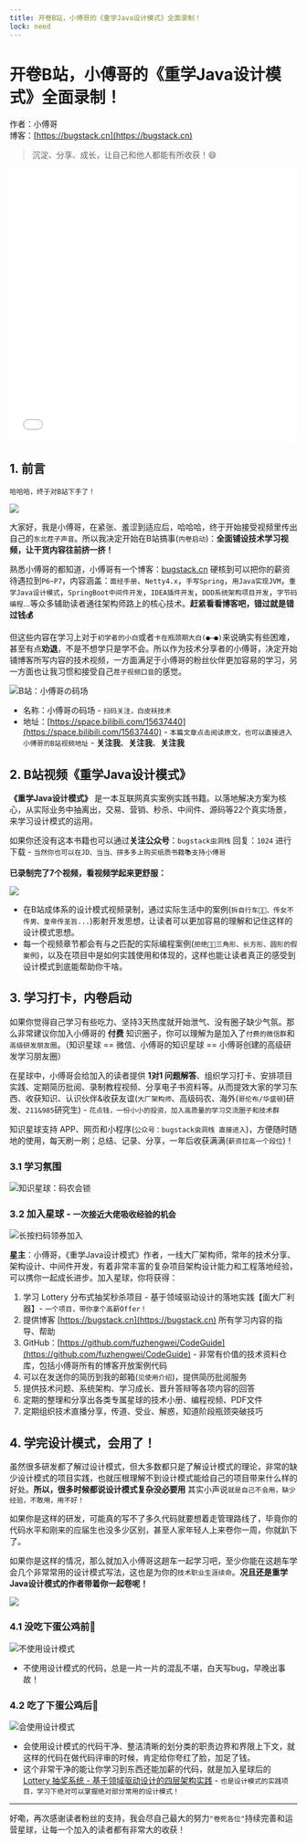 ```yaml
---
title: 开卷B站，小傅哥的《重学Java设计模式》全面录制！ 
lock: need
---
```


# 开卷B站，小傅哥的《重学Java设计模式》全面录制！ 

作者：小傅哥
<br/>博客：[https://bugstack.cn](https://bugstack.cn)

> 沉淀、分享、成长，让自己和他人都能有所收获！😄

<iframe id="B-Video" src="//player.bilibili.com/player.html?aid=424147186&bvid=BV1D341177SV&cid=512447853&page=1" scrolling="no" border="0" frameborder="no" framespacing="0" allowfullscreen="true" width="100%" height="480"> </iframe>

## 1. 前言

`哈哈哈，终于对B站下手了！`

![](https://bugstack.cn/images/article/develop/develop-220312-01.gif)

大家好，我是小傅哥，在紧张、羞涩到适应后，哈哈哈，终于开始接受视频里传出自己的`东北茬子声音`。所以我决定开始在B站搞事(`内卷启动`)：**全面铺设技术学习视频，让干货内容往前挤一挤！**

熟悉小傅哥的都知道，小傅哥有一个博客：[bugstack.cn](https://bugstack.cn/) 硬核到可以把你的薪资待遇拉到`P6~P7`，内容涵盖：`面经手册`、`Netty4.x`，`手写Spring`，`用Java实现JVM`，`重学Java设计模式`，`SpringBoot中间件开发`，`IDEA插件开发`，`DDD系统架构项目开发`，`字节码编程`...等众多辅助读者通往架构师路上的核心技术。**赶紧看看博客吧，错过就是错过钱💰**

但这些内容在学习上对于`初学者的小白`或者`卡在瓶颈期大白(●—●)`来说确实有些困难，甚至有点**劝退**，不是不想学只是学不会。所以作为技术分享者的小傅哥，决定开始铺博客所写内容的技术视频，一方面满足于小傅哥的粉丝伙伴更加容易的学习，另一方面也让我习惯和接受自己`茬子视频口音`的感觉。

![B站：小傅哥の码场](https://bugstack.cn/images/article/develop/develop-220312-02.png)

- 名称：小傅哥の码场 - `扫码关注，白皮袄技术`
- 地址：[https://space.bilibili.com/15637440](https://space.bilibili.com/15637440) - `本篇文章点击阅读原文，也可以直接进入小傅哥的B站视频地址` - **关注我**、**关注我**、**关注我**

## 2. B站视频《重学Java设计模式》

**《重学Java设计模式》** 是一本互联网真实案例实践书籍。以落地解决方案为核心，从实际业务中抽离出，交易、营销、秒杀、中间件、源码等22个真实场景，来学习设计模式的运用。

如果你还没有这本书籍也可以通过**关注公众号**：`bugstack虫洞栈` 回复：`1024` 进行下载 - `当然你也可以在JD、当当、拼多多上购买纸质书籍📚支持小傅哥`

**已录制完了7个视频，看视频学起来更舒服：**

![](https://bugstack.cn/images/article/develop/develop-220312-03.png)

- 在B站成体系的设计模式视频录制，通过实际生活中的案例(`拆自行车🚴🏻、传女不传男、皇帝传圣旨...`)影射开发思想，让读者可以更加容易的理解和记住这样的设计模式思想。
- 每一个视频章节都会有与之匹配的实际编程案例(`拒绝🙅🏻‍三角形、长方形、圆形的假案例`)，以及在项目中是如何实践使用和体现的，这样也能让读者真正的感受到设计模式到底能帮助你干啥。

## 3. 学习打卡，内卷启动

如果你觉得自己学习有些吃力、坚持3天热度就开始泄气、没有圈子缺少气氛。那么非常建议你加入小傅哥的 **付费** 知识圈子，你可以理解为是加入了`付费的微信群`和`高级研发朋友圈`。（知识星球 == 微信、小傅哥的知识星球 == 小傅哥创建的高级研发学习朋友圈）

在星球中，小傅哥会给加入的读者提供 **1对1 问题解答**、组织学习打卡、安排项目实践、定期简历批阅、录制教程视频、分享电子书资料等。从而提效大家的学习东西、收获知识、认识伙伴&收获友谊(`大厂架构师`、高级码农、海外(`哥伦布/华盛顿`)研发、`211&985`研究生) - `花点钱，一份小小的投资，加入高质量的学习交流圈子和技术群`

知识星球支持 APP、网页和小程序(`公众号：bugstack虫洞栈 直接进入`)，方便随时随地的使用，每天刷一刷；总结、记录、分享，一年后收获满满(`薪资拉高一个段位`)！

### 3.1 学习氛围

![知识星球：码农会锁](https://bugstack.cn/images/article/develop/develop-220312-04.png)

### 3.2 加入星球 - `一次接近大佬吸收经验的机会`

![长按扫码领券加入](https://bugstack.cn/images/article/develop/develop-220312-05.png)

**星主**：小傅哥，《重学Java设计模式》作者，一线大厂架构师，常年的技术分享、架构设计、中间件开发，有着非常丰富的复杂项目架构设计能力和工程落地经验，可以携你一起成长进步。加入星球，你将获得：

1. 学习 Lottery 分布式抽奖秒杀项目 - 基于领域驱动设计的落地实践【面大厂利器】- `一个项目，带你拿个高薪Offer！`
2. 提供博客 [https://bugstack.cn](https://bugstack.cn) 所有学习内容的指导、帮助
3. GitHub：[https://github.com/fuzhengwei/CodeGuide](https://github.com/fuzhengwei/CodeGuide) - 非常有价值的技术资料仓库，包括小傅哥所有的博客开放案例代码
4. 可以在发送你的简历到我的邮箱(`见使用介绍`)，提供简历批阅服务
5. 提供技术问题、系统架构、学习成长、晋升答辩等各项内容的回答
6. 定期的整理和分享出各类专属星球的技术小册、编程视频、PDF文件
7. 定期组织技术直播分享，传道、受业、解惑，知道阶段瓶颈突破技巧

## 4. 学完设计模式，会用了！

虽然很多研发都了解过设计模式，但大多数都只是了解设计模式的理论，非常的缺少设计模式的项目实践，也就压根理解不到设计模式能给自己的项目带来什么样的好处。**所以，很多时候都说设计模式复杂没必要用** 其实小声说`就是自己不会用，缺少经验，不敢用，用不好！`

如果你是这样的研发，可能真的写不了多久代码就要想着走管理路线了，毕竟你的代码水平和刚来的应届生也没多少区别，甚至人家年轻人上来卷你一周，你就趴下了。

如果你是这样的情况，那么就加入小傅哥这趟车一起学习吧，至少你能在这趟车学会几个非常常用的设计模式写法，这也是为你的`技术职业生涯续命`。**况且还是重学Java设计模式的作者带着你一起卷呢！**

![](https://bugstack.cn/images/article/develop/develop-220312-06.png)

### 4.1 没吃下蛋公鸡前🐤

![不使用设计模式](https://bugstack.cn/images/article/develop/develop-220312-08.png)

- 不使用设计模式的代码，总是一片一片的混乱不堪，白天写bug，早晚出事故！

### 4.2 吃了下蛋公鸡后🐓

![会使用设计模式](https://bugstack.cn/images/article/develop/develop-220312-07.png)

- 会使用设计模式的代码干净、整洁清晰的划分类的职责边界和界限上下文，就这样的代码在做代码评审的时候，肯定给你夸红了脸，加足了钱。
- 这个非常干净的能让你学习到东西还能加薪的代码，就是加入星球后的 [Lottery 抽奖系统 - 基于领域驱动设计的四层架构实践](#)  - `也是设计模式的实践项目，学习下绝对可以掌握绝对部分常用的设计模式！`

---

好嘞，再次感谢读者粉丝的支持，我会尽自己最大的努力`"卷死各位"`持续完善和运营星球，让每一个加入的读者都有非常大的收获！
